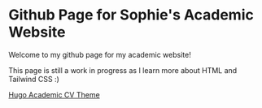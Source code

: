 # Github Page for Sophie's Academic Website 

Welcome to my github page for my academic website! 

This page is still a work in progress as I learn more about HTML and Tailwind CSS :)

[Hugo Academic CV Theme](https://github.com/HugoBlox/theme-academic-cv)

 

